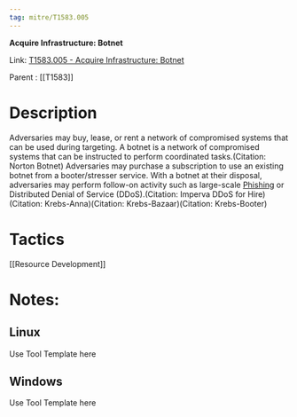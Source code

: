 ```yaml
---
tag: mitre/T1583.005
---
```


**Acquire Infrastructure: Botnet**

Link: [T1583.005 - Acquire Infrastructure: Botnet](https://attack.mitre.org/techniques/T1583/005)

Parent : [[T1583]]


# Description

Adversaries may buy, lease, or rent a network of compromised systems that can be used during targeting. A botnet is a network of compromised systems that can be instructed to perform coordinated tasks.(Citation: Norton Botnet) Adversaries may purchase a subscription to use an existing botnet from a booter/stresser service. With a botnet at their disposal, adversaries may perform follow-on activity such as large-scale [Phishing](https://attack.mitre.org/techniques/T1566) or Distributed Denial of Service (DDoS).(Citation: Imperva DDoS for Hire)(Citation: Krebs-Anna)(Citation: Krebs-Bazaar)(Citation: Krebs-Booter)

# Tactics


[[Resource Development]]


# Notes:

## Linux

Use Tool Template here

## Windows

Use Tool Template here
